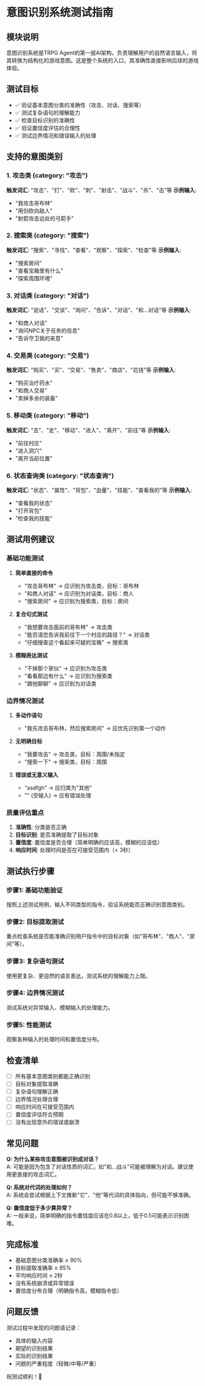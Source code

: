 # 意图识别系统测试指南

## 模块说明
意图识别系统是TRPG Agent的第一层AI架构，负责理解用户的自然语言输入，将其转换为结构化的游戏意图。这是整个系统的入口，其准确性直接影响后续的游戏体验。

## 测试目标
- ✅ 验证基本意图分类的准确性（攻击、对话、搜索等）
- ✅ 测试复杂语句的理解能力
- ✅ 检查目标识别的准确性
- ✅ 验证置信度评估的合理性
- ✅ 测试边界情况和错误输入的处理

## 支持的意图类别

### 1. 攻击类 (category: "攻击")
**触发词汇**: "攻击"、"打"、"砍"、"刺"、"射击"、"战斗"、"杀"、"击"等
**示例输入**:
- "我攻击哥布林"
- "用剑砍向敌人"  
- "射箭攻击远处的弓箭手"

### 2. 搜索类 (category: "搜索")
**触发词汇**: "搜索"、"寻找"、"查看"、"观察"、"探索"、"检查"等
**示例输入**:
- "搜索房间"
- "查看宝箱里有什么"
- "探索周围环境"

### 3. 对话类 (category: "对话")
**触发词汇**: "说话"、"交谈"、"询问"、"告诉"、"对话"、"和...对话"等
**示例输入**:
- "和商人对话"
- "询问NPC关于任务的信息"
- "告诉守卫我的来意"

### 4. 交易类 (category: "交易")
**触发词汇**: "购买"、"买"、"交易"、"售卖"、"商店"、"花钱"等
**示例输入**:
- "购买治疗药水"
- "和商人交易"
- "卖掉多余的装备"

### 5. 移动类 (category: "移动")
**触发词汇**: "去"、"走"、"移动"、"进入"、"离开"、"前往"等
**示例输入**:
- "前往村庄"
- "进入洞穴"
- "离开当前位置"

### 6. 状态查询类 (category: "状态查询")
**触发词汇**: "状态"、"属性"、"背包"、"血量"、"技能"、"查看我的"等
**示例输入**:
- "查看我的状态"
- "打开背包"
- "检查我的技能"

## 测试用例建议

### 基础功能测试
1. **简单直接的命令**
   - "攻击哥布林" → 应识别为攻击类，目标：哥布林
   - "和商人对话" → 应识别为对话类，目标：商人
   - "搜索房间" → 应识别为搜索类，目标：房间

2. **复合句式测试**
   - "我想要攻击面前的哥布林" → 攻击类
   - "能否请您告诉我前往下一个村庄的路径？" → 对话类
   - "仔细搜查这个看起来可疑的宝箱" → 搜索类

3. **模糊表达测试**  
   - "干掉那个家伙" → 应识别为攻击类
   - "看看那边有什么" → 应识别为搜索类
   - "跟他聊聊" → 应识别为对话类

### 边界情况测试
1. **多动作语句**
   - "我先攻击哥布林，然后搜索房间" → 应优先识别第一个动作
   
2. **无明确目标**
   - "我要攻击" → 攻击类，目标：周围/未指定
   - "搜索一下" → 搜索类，目标：周围

3. **错误或无意义输入**
   - "asdfgh" → 应归类为"其他"
   - "" (空输入) → 应有错误处理

### 质量评估重点
1. **准确性**: 分类是否正确
2. **目标识别**: 是否准确提取了目标对象
3. **置信度**: 置信度是否合理（简单明确的应该高，模糊的应该低）
4. **响应时间**: 处理时间是否在可接受范围内（< 3秒）

## 测试执行步骤

### 步骤1: 基础功能验证
按照上述测试用例，输入不同类型的指令，验证系统能否正确识别意图类别。

### 步骤2: 目标提取测试
重点检查系统是否能准确识别用户指令中的目标对象（如"哥布林"、"商人"、"房间"等）。

### 步骤3: 复杂语句测试
使用更复杂、更自然的语言表达，测试系统的理解能力上限。

### 步骤4: 边界情况测试
测试系统对异常输入、模糊输入的处理能力。

### 步骤5: 性能测试
观察各种输入的处理时间和置信度分布。

## 检查清单
- [ ] 所有基本意图类别都能正确识别
- [ ] 目标对象提取准确
- [ ] 复杂语句理解正确
- [ ] 边界情况处理合理
- [ ] 响应时间在可接受范围内
- [ ] 置信度评估符合预期
- [ ] 没有出现意外的错误或崩溃

## 常见问题

**Q: 为什么某些攻击意图被识别成对话？**  
A: 可能是因为包含了对话性质的词汇，如"和...战斗"可能被理解为对话。建议使用更直接的攻击词汇。

**Q: 系统对代词的处理如何？**  
A: 系统会尝试根据上下文推断"它"、"他"等代词的具体指向，但可能不够准确。

**Q: 置信度低于多少算异常？**  
A: 一般来说，简单明确的指令置信度应该在0.8以上，低于0.5可能表示识别困难。

## 完成标准
- 基础意图分类准确率 ≥ 90%
- 目标提取准确率 ≥ 85%
- 平均响应时间 ≤ 2秒
- 没有系统崩溃或异常错误
- 置信度分布合理（明确指令高，模糊指令低）

## 问题反馈
测试过程中发现的问题请记录：
- 具体的输入内容
- 期望的识别结果
- 实际的识别结果
- 问题的严重程度（轻微/中等/严重）

祝测试顺利！🎯